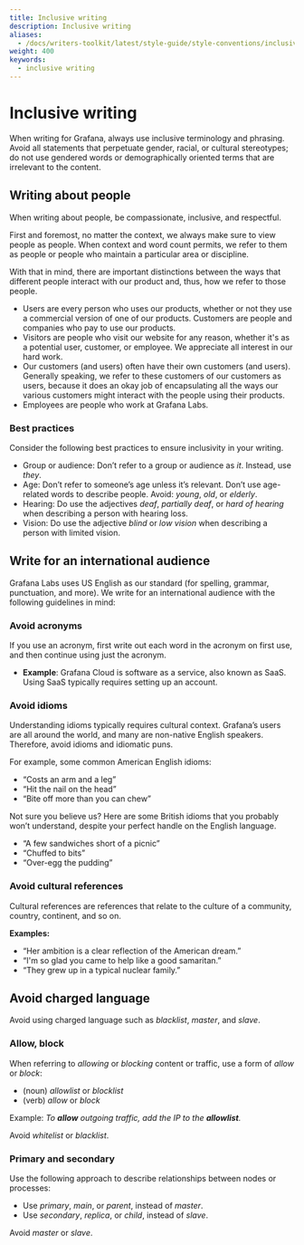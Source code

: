 ```yaml
---
title: Inclusive writing
description: Inclusive writing
aliases:
  - /docs/writers-toolkit/latest/style-guide/style-conventions/inclusive-writing/
weight: 400
keywords:
  - inclusive writing
---
```


# Inclusive writing

When writing for Grafana, always use inclusive terminology and phrasing. Avoid all statements that perpetuate gender, racial, or cultural stereotypes; do not use gendered words or demographically oriented terms that are irrelevant to the content.

## Writing about people

When writing about people, be compassionate, inclusive, and respectful.

First and foremost, no matter the context, we always make sure to view people as people. When context and word count permits, we refer to them as people or people who maintain a particular area or discipline.

With that in mind, there are important distinctions between the ways that different people interact with our product and, thus, how we refer to those people.

- Users are every person who uses our products, whether or not they use a commercial version of one of our products. Customers are people and companies who pay to use our products.
- Visitors are people who visit our website for any reason, whether it's as a potential user, customer, or employee. We appreciate all interest in our hard work.
- Our customers (and users) often have their own customers (and users). Generally speaking, we refer to these customers of our customers as users, because it does an okay job of encapsulating all the ways our various customers might interact with the people using their products.
- Employees are people who work at Grafana Labs.

### Best practices

Consider the following best practices to ensure inclusivity in your writing.

- Group or audience: Don’t refer to a group or audience as _it_. Instead, use _they_.
- Age: Don’t refer to someone’s age unless it’s relevant. Don’t use age-related words to describe people. Avoid: _young_, _old_, or _elderly_.
- Hearing: Do use the adjectives _deaf_, _partially deaf_, or _hard of hearing_ when describing a person with hearing loss.
- Vision: Do use the adjective _blind_ or _low vision_ when describing a person with limited vision.

## Write for an international audience

Grafana Labs uses US English as our standard (for spelling, grammar, punctuation, and more).
We write for an international audience with the following guidelines in mind:

### Avoid acronyms

If you use an acronym, first write out each word in the acronym on first use, and then continue using just the acronym.

- **Example**: Grafana Cloud is software as a service, also known as SaaS. Using SaaS typically requires setting up an account.

### Avoid idioms

Understanding idioms typically requires cultural context. Grafana’s users are all around the world, and many are non-native English speakers. Therefore, avoid idioms and idiomatic puns.

For example, some common American English idioms:
- “Costs an arm and a leg”
- “Hit the nail on the head”
- “Bite off more than you can chew”

Not sure you believe us? Here are some British idioms that you probably won’t understand, despite your perfect handle on the English language.

- “A few sandwiches short of a picnic”
- “Chuffed to bits”
- “Over-egg the pudding”

### Avoid cultural references

Cultural references are references that relate to the culture of a community, country, continent, and so on.

**Examples:**
- “Her ambition is a clear reflection of the American dream.”
- “I'm so glad you came to help like a good samaritan.”
- “They grew up in a typical nuclear family.”

## Avoid charged language

Avoid using charged language such as _blacklist_, _master_, and _slave_.

### Allow, block

When referring to _allowing_ or _blocking_ content or traffic, use a form of _allow_ or _block_:

- (noun) _allowlist_ or _blocklist_
- (verb) _allow_ or _block_

Example: _To **allow** outgoing traffic, add the IP to the **allowlist**._

Avoid _whitelist_ or _blacklist_.

### Primary and secondary

Use the following approach to describe relationships between nodes or processes:

- Use _primary_, _main_, or _parent_, instead of _master_.
- Use _secondary_, _replica_, or _child_, instead of _slave_.

Avoid _master_ or _slave_.
